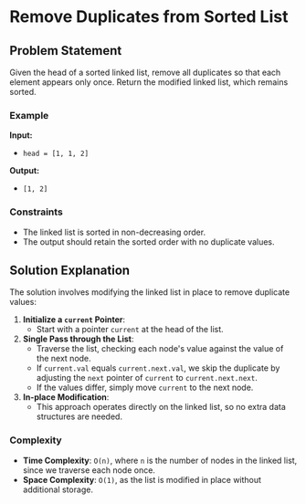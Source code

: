 # Remove Duplicates from Sorted List

## Problem Statement

Given the head of a sorted linked list, remove all duplicates so that each element appears only once. Return the modified linked list, which remains sorted.

### Example

**Input:**
- `head = [1, 1, 2]`

**Output:**
- `[1, 2]`

### Constraints
- The linked list is sorted in non-decreasing order.
- The output should retain the sorted order with no duplicate values.

## Solution Explanation

The solution involves modifying the linked list in place to remove duplicate values:
1. **Initialize a `current` Pointer**:
   - Start with a pointer `current` at the head of the list.
2. **Single Pass through the List**:
   - Traverse the list, checking each node's value against the value of the next node.
   - If `current.val` equals `current.next.val`, we skip the duplicate by adjusting the `next` pointer of `current` to `current.next.next`.
   - If the values differ, simply move `current` to the next node.
3. **In-place Modification**:
   - This approach operates directly on the linked list, so no extra data structures are needed.
   
### Complexity
- **Time Complexity**: `O(n)`, where `n` is the number of nodes in the linked list, since we traverse each node once.
- **Space Complexity**: `O(1)`, as the list is modified in place without additional storage.